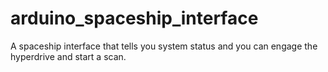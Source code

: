 # arduino_spaceship_interface
A spaceship interface that tells you system status and you can engage the hyperdrive and start a scan.
